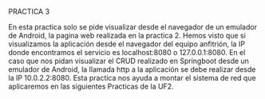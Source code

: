 PRACTICA 3

En esta practica solo se pide visualizar desde el navegador de un emulador 
de Android, la pagina web realizada en la practica 2.
Hemos visto que si visualizamos la aplicación desde el navegador del equipo 
anfitrión, la IP donde encontramos el servicio es localhost:8080 o 
127.0.0.1:8080.
En el caso que nos pidan visualizar el CRUD realizado en Springboot desde 
un emulador de Android, la llamada http a la aplicación se debe realizar 
desde la IP 10.0.2.2:8080.
Esta practica nos ayuda a montar el sistema de red que aplicaremos en las 
siguientes Practicas de la UF2.
